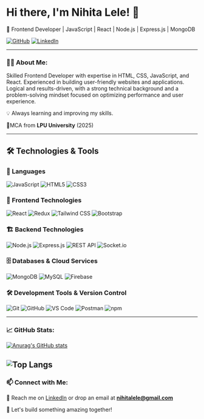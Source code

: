 # Hi there, I'm Nihita Lele! 👋

🚀 Frontend Developer | JavaScript | React | Node.js | Express.js | MongoDB

[![GitHub](https://img.shields.io/badge/GitHub-000?style=for-the-badge&logo=github)](https://github.com/NihitaLele)
[![LinkedIn](https://img.shields.io/badge/LinkedIn-0077B5?style=for-the-badge&logo=linkedin)](https://www.linkedin.com/in/nihita-lele-b1534125a/)

---

### 👨‍💻 About Me:
Skilled Frontend Developer with expertise in HTML, CSS, JavaScript, and React. Experienced in building user-friendly websites and applications. Logical and results-driven, with a strong technical background and a problem-solving mindset focused on optimizing performance and user experience.

💡 Always learning and improving my skills. 

📍MCA from **LPU University** (2025)

---

## 🛠 Technologies & Tools

### 🚀 Languages  
![JavaScript](https://img.shields.io/badge/JavaScript-F7DF1E?style=for-the-badge&logo=javascript&logoColor=black) 
![HTML5](https://img.shields.io/badge/HTML5-E34F26?style=for-the-badge&logo=html5&logoColor=white) 
![CSS3](https://img.shields.io/badge/CSS3-1572B6?style=for-the-badge&logo=css3&logoColor=white)  

### 🎨 Frontend Technologies  
![React](https://img.shields.io/badge/React-61DAFB?style=for-the-badge&logo=react&logoColor=black) 
![Redux](https://img.shields.io/badge/Redux-764ABC?style=for-the-badge&logo=redux&logoColor=white) 
![Tailwind CSS](https://img.shields.io/badge/Tailwind%20CSS-38B2AC?style=for-the-badge&logo=tailwind-css&logoColor=white) 
![Bootstrap](https://img.shields.io/badge/Bootstrap-7952B3?style=for-the-badge&logo=bootstrap&logoColor=white)  

### 🏗 Backend Technologies  
![Node.js](https://img.shields.io/badge/Node.js-339933?style=for-the-badge&logo=node.js&logoColor=white) 
![Express.js](https://img.shields.io/badge/Express.js-000000?style=for-the-badge&logo=express&logoColor=white) 
![REST API](https://img.shields.io/badge/REST-02569B?style=for-the-badge&logo=api&logoColor=white) 
![Socket.io](https://img.shields.io/badge/Socket.io-010101?style=for-the-badge&logo=socket.io&logoColor=white)  

### 🗄 Databases & Cloud Services  
![MongoDB](https://img.shields.io/badge/MongoDB-47A248?style=for-the-badge&logo=mongodb&logoColor=white) 
![MySQL](https://img.shields.io/badge/MySQL-4479A1?style=for-the-badge&logo=mysql&logoColor=white) 
![Firebase](https://img.shields.io/badge/Firebase-FFCA28?style=for-the-badge&logo=firebase&logoColor=black)  

### 🛠 Development Tools & Version Control  
![Git](https://img.shields.io/badge/Git-F05032?style=for-the-badge&logo=git&logoColor=white) 
![GitHub](https://img.shields.io/badge/GitHub-181717?style=for-the-badge&logo=github&logoColor=white) 
![VS Code](https://img.shields.io/badge/VS%20Code-007ACC?style=for-the-badge&logo=visual-studio-code&logoColor=white) 
![Postman](https://img.shields.io/badge/Postman-FF6C37?style=for-the-badge&logo=postman&logoColor=white) 
![npm](https://img.shields.io/badge/npm-CB3837?style=for-the-badge&logo=npm&logoColor=white)  


---

### 📈 GitHub Stats:
[![Anurag's GitHub stats](https://github-readme-stats.vercel.app/api?username=nihitalele&show_icons=true&theme=radical)](https://github.com/nihitalele/github-readme-stats)

![Top Langs](https://github-readme-stats.vercel.app/api/top-langs/?username=nihitalele&layout=compact&theme=radical)
---

### 📫 Connect with Me:
📩 Reach me on [LinkedIn](https://www.linkedin.com/in/nihita-lele-b1534125a/) or drop an email at **nihitalele@gmail.com**

🚀 Let's build something amazing together!
